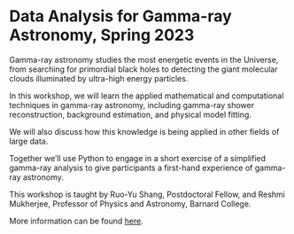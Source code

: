 # Data Analysis for Gamma-ray Astronomy, Spring 2023
Gamma-ray astronomy studies the most energetic events in the Universe, from searching for primordial black holes to detecting the giant molecular clouds illuminated by ultra-high energy particles.

In this workshop, we will learn the applied mathematical and computational techniques in gamma-ray astronomy, including gamma-ray shower reconstruction, background estimation, and physical model fitting.

We will also discuss how this knowledge is being applied in other fields of large data.

Together we’ll use Python to engage in a short exercise of a simplified gamma-ray analysis to give participants a first-hand experience of gamma-ray astronomy.

This workshop is taught by Ruo-Yu Shang, Postdoctoral Fellow, and Reshmi Mukherjee, Professor of Physics and Astronomy, Barnard College.

More information can be found [here](https://csc.barnard.edu/events/gamma-ray-astronomy).
